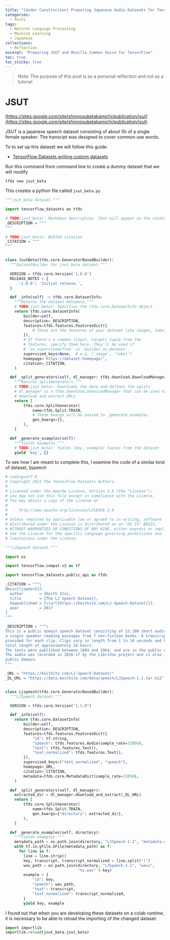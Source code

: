 ```yaml
---
title: "(Under Construction) Preparing Japanese Audio Datasets for TensorFlow"
categories:
  - Posts
tags:
  - Natural Language Processing
  - Machine Learning
  - Japanese
collections:
  - Reflection
excerpt: "Preparing JSUT and Mozilla Common Voice for TensorFlow"
toc: true
toc_sticky: true
---
```

> Note: The purpose of this post is as a personal reflection and not as a tutorial

# JSUT
[https://sites.google.com/site/shinnosuketakamichi/publication/jsut](https://sites.google.com/site/shinnosuketakamichi/publication/jsut)

JSUT is a japanese speech dataset consisting of about 5h of a single female speaker. The transcipt was designed to cover common use words.

To to set up this dataset we will follow this guide:
* [TensorFlow Datasets writing custom datasets](https://www.tensorflow.org/datasets/add_dataset)

Run this command from command line to create a dummy dataset that we will modify
```
tfds new jsut_beta
```

This creates a python file called `jsut_beta.py`

```python
"""jsut_beta dataset."""

import tensorflow_datasets as tfds

# TODO(jsut_beta): Markdown description  that will appear on the catalog page.
_DESCRIPTION = """
"""

# TODO(jsut_beta): BibTeX citation
_CITATION = """
"""


class JsutBeta(tfds.core.GeneratorBasedBuilder):
  """DatasetBuilder for jsut_beta dataset."""

  VERSION = tfds.core.Version('1.0.0')
  RELEASE_NOTES = {
      '1.0.0': 'Initial release.',
  }

  def _info(self) -> tfds.core.DatasetInfo:
    """Returns the dataset metadata."""
    # TODO(jsut_beta): Specifies the tfds.core.DatasetInfo object
    return tfds.core.DatasetInfo(
        builder=self,
        description=_DESCRIPTION,
        features=tfds.features.FeaturesDict({
            # These are the features of your dataset like images, labels ...
        }),
        # If there's a common (input, target) tuple from the
        # features, specify them here. They'll be used if
        # `as_supervised=True` in `builder.as_dataset`.
        supervised_keys=None,  # e.g. ('image', 'label')
        homepage='https://dataset-homepage/',
        citation=_CITATION,
    )

  def _split_generators(self, dl_manager: tfds.download.DownloadManager):
    """Returns SplitGenerators."""
    # TODO(jsut_beta): Downloads the data and defines the splits
    # dl_manager is a tfds.download.DownloadManager that can be used to
    # download and extract URLs
    return [
        tfds.core.SplitGenerator(
            name=tfds.Split.TRAIN,
            # These kwargs will be passed to _generate_examples
            gen_kwargs={},
        ),
    ]

  def _generate_examples(self):
    """Yields examples."""
    # TODO(jsut_beta): Yields (key, example) tuples from the dataset
    yield 'key', {}

```

To see how I am meant to complete this, I examine the code of a similar kind of dataset, ljspeech

```python
# coding=utf-8
# Copyright 2021 The TensorFlow Datasets Authors.
#
# Licensed under the Apache License, Version 2.0 (the "License");
# you may not use this file except in compliance with the License.
# You may obtain a copy of the License at
#
#     http://www.apache.org/licenses/LICENSE-2.0
#
# Unless required by applicable law or agreed to in writing, software
# distributed under the License is distributed on an "AS IS" BASIS,
# WITHOUT WARRANTIES OR CONDITIONS OF ANY KIND, either express or implied.
# See the License for the specific language governing permissions and
# limitations under the License.

"""LJSpeech dataset."""

import os

import tensorflow.compat.v2 as tf

import tensorflow_datasets.public_api as tfds

_CITATION = """\
@misc{ljspeech17,
  author       = {Keith Ito},
  title        = {The LJ Speech Dataset},
  howpublished = {\\url{https://keithito.com/LJ-Speech-Dataset/}},
  year         = 2017
}
"""

_DESCRIPTION = """\
This is a public domain speech dataset consisting of 13,100 short audio clips of
a single speaker reading passages from 7 non-fiction books. A transcription is
provided for each clip. Clips vary in length from 1 to 10 seconds and have a
total length of approximately 24 hours.
The texts were published between 1884 and 1964, and are in the public domain.
The audio was recorded in 2016-17 by the LibriVox project and is also in the
public domain.
"""

_URL = "https://keithito.com/LJ-Speech-Dataset/"
_DL_URL = "https://data.keithito.com/data/speech/LJSpeech-1.1.tar.bz2"


class Ljspeech(tfds.core.GeneratorBasedBuilder):
  """LJSpeech dataset."""

  VERSION = tfds.core.Version("1.1.0")

  def _info(self):
    return tfds.core.DatasetInfo(
        builder=self,
        description=_DESCRIPTION,
        features=tfds.features.FeaturesDict({
            "id": tf.string,
            "speech": tfds.features.Audio(sample_rate=22050),
            "text": tfds.features.Text(),
            "text_normalized": tfds.features.Text(),
        }),
        supervised_keys=("text_normalized", "speech"),
        homepage=_URL,
        citation=_CITATION,
        metadata=tfds.core.MetadataDict(sample_rate=22050),
    )

  def _split_generators(self, dl_manager):
    extracted_dir = dl_manager.download_and_extract(_DL_URL)
    return [
        tfds.core.SplitGenerator(
            name=tfds.Split.TRAIN,
            gen_kwargs={"directory": extracted_dir},
        ),
    ]

  def _generate_examples(self, directory):
    """Yields examples."""
    metadata_path = os.path.join(directory, "LJSpeech-1.1", "metadata.csv")
    with tf.io.gfile.GFile(metadata_path) as f:
      for line in f:
        line = line.strip()
        key, transcript, transcript_normalized = line.split("|")
        wav_path = os.path.join(directory, "LJSpeech-1.1", "wavs",
                                "%s.wav" % key)
        example = {
            "id": key,
            "speech": wav_path,
            "text": transcript,
            "text_normalized": transcript_normalized,
        }
        yield key, example
```

I found out that when you are developing these datasets on a colab runtime, it is necessary to be able to reload the importing of the changed dataset.
```python
import importlib
importlib.reload(jsut_beta.jsut_beta)
```
